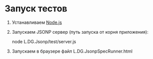 # Запуск тестов

1. Устанавливаем [Node.js](http://nodejs.org/download/)
2. Запускаем JSONP сервер (путь запуска от корня приложения):
 
   node L.DG.Jsonp/test/server.js

3. Запускаем в браузере файл L.DG.JsonpSpecRunner.html
